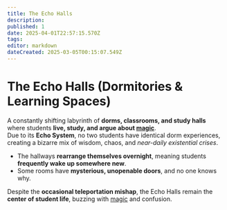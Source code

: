 ```yaml
---
title: The Echo Halls
description: 
published: 1
date: 2025-04-01T22:57:15.570Z
tags: 
editor: markdown
dateCreated: 2025-03-05T00:15:07.549Z
---
```


# The Echo Halls (Dormitories & Learning Spaces)
A constantly shifting labyrinth of **dorms, classrooms, and study halls** where students **live, study, and argue about [magic](/structure/mechanic/magic.md)**.  
Due to its **Echo System**, no two students have identical dorm experiences, creating a bizarre mix of wisdom, chaos, and *near-daily existential crises*.  

- The hallways **rearrange themselves overnight**, meaning students **frequently wake up somewhere new**.  
- Some rooms have **mysterious, unopenable doors**, and no one knows why.  

Despite the **occasional teleportation mishap**, the Echo Halls remain the **center of student life**, buzzing with [magic](/structure/mechanic/magic.md) and confusion.  
